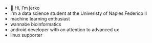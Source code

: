 -  👋 Hi, I’m jerko
-  I'm a data science student at the Univeristy of Naples Federico II
-  machine learning enthusiast
-  wannabe bioinformatics
-  android developer with an attention to advanced ux
-  linux supporter
